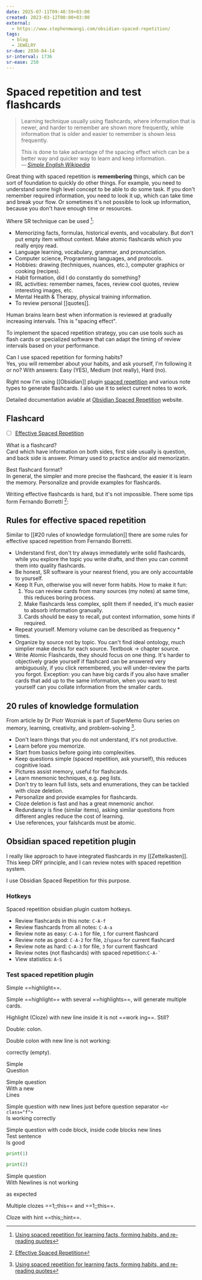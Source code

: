 ```yaml
---
date: 2025-07-11T09:40:59+03:00
created: 2023-03-12T00:00+03:00
external:
  - https://www.stephenmwangi.com/obsidian-spaced-repetition/
tags:
  - blog
  - JEWELRY
sr-due: 2030-04-14
sr-interval: 1736
sr-ease: 250
---
```


# Spaced repetition and test flashcards

> Learning technique usually using flashcards, where information that is newer, and harder to remember are shown more frequently, while information that is older and easier to remember is shown less frequently.
>
> This is done to take advantage of the spacing effect which can be a better way and quicker way to learn and keep information.\
> — <cite>[Simple English Wikipedia](https://simple.wikipedia.org/wiki/Spaced_repetition)</cite>

Great thing with spaced repetition is **remembering** things, which can be sort of foundation to quickly do other things. For example, you need to understand some high level concept to be able to do some task. If you don't remember required information, you need to look it up, which can take time and break your flow. Or sometimes it's not possible to look up information, because you don't have enough time or resources.

Where SR technique can be used [^1]:

- Memorizing facts, formulas, historical events, and vocabulary. But don't put empty item without context. Make atomic flashcards which you really enjoy read.
- Language learning, vocabulary, grammar, and pronunciation.
- Computer science, Programming languages, and protocols.
- Hobbies: drawing (techniques, nuances, etc.), computer graphics or cooking (recipes).
- Habit formation, did I do constantly do something?
- IRL activities: remember names, faces, review cool quotes, review interesting images, etc.
- Mental Health & Therapy, physical training information.
- To review personal [[quotes]].

Human brains learn best when information is reviewed at gradually increasing intervals. This is "spacing effect".

To implement the spaced repetition strategy, you can use tools such as flash cards or specialized software that can adapt the timing of review intervals based on your performance.

Can I use spaced repetition for forming habits?
<br class="f">
Yes, you will remember about your habits, and ask yourself, I'm following it or no? With answers: Easy (YES), Medium (not really), Hard (no).

Right now I'm using [[Obsidian]] plugin [spaced repetition](https://www.stephenmwangi.com/obsidian-spaced-repetition/) and various note types to generate flashcards. I also use it to select current notes to work.

Detailed documentation aviable at [Obsidian Spaced Repetition](https://www.stephenmwangi.com/obsidian-spaced-repetition/) website.

## Flashcard

- [ ] [Effective Spaced Repetition](https://borretti.me/article/effective-spaced-repetition)

What is a flashcard?
<br class="f">
Card which have information on both sides, first side usually is question, and back side is answer. Primary used to practice and/or aid memorizatin.

Best flashcard format?
<br class="f">
In general, the simpler and more precise the flashcard, the easier it is learn the memory. Personalize and provide examples for flashcards.

Writing effective flashcards is hard, but it's not impossible. There some tips form Fernando Borretti [^3]:

## Rules for effective spaced repetition

Similar to [[#20 rules of knowledge formulation]] there are some rules for effective spaced repetition from Fernando Borretti.

- Understand first, don't try always immediately write solid flashcards, while you explore the topic you write drafts, and then you can commit them into quality flashcards.
- Be honest, SR software is your nearest friend, you are only accountable to yourself.
- Keep It Fun, otherwise you will never form habits. How to make it fun:
  1. You can review cards from many sources (my notes) at same time, this reduces boring process.
  2. Make flashcards less complex, split them if needed, it's much easier to absorb information granually.
  3. Cards should be easy to recall, put context information, some hints if required.
- Repeat yourself. Memory volume can be described as frequency * times.
- Organize by source not by topic. You can't find ideal ontology, much simplier make decks for each source. Textbook → chapter source.
- Write Atomic Flashcards, they should focus on one thing. It's harder to objectively grade yourself if flashcard can be answered very ambiguously, if you click remembered, you will under-review the parts you forgot. Exception: you can have big cards if you also have smaller cards that add up to the same information, when you want to test yourself can you collate information from the smaller cards.

## 20 rules of knowledge formulation

From article by Dr Piotr Wozniak is part of SuperMemo Guru series on memory, learning, creativity, and problem-solving [^1].

- Don't learn things that you do not understand, it's not productive.
- Learn before you memorize.
- Start from basics before going into complexities.
- Keep questions simple (spaced repetition, ask yourself), this reduces cognitive load.
- Pictures assist memory, useful for flashcards.
- Learn mnemonic techniques, e.g. peg lists.
- Don't try to learn full lists, sets and enumerations, they can be tackled with cloze deletion.
- Personalize and provide examples for flashcards.
- Cloze deletion is fast and has a great mnemonic anchor.
- Redundancy is fine (similar items), asking similar questions from different angles reduce the cost of learning.
- Use references, your falshcards must be atomic.

## Obsidian spaced repetition plugin

I really like approach to have integrated flashcards in my [[Zettelkasten]]. This keep DRY principle, and I can review notes with spaced repetition system.

I use Obsidian Spaced Repetition for this purpose.

### Hotkeys

Spaced repetition obsidian plugin custom hotkeys.

- Review flashcards in this note:<wbr class="f"> `C-A-f` <!--SR:!2024-09-24,3,221-->
- Review flashcards from all notes:<wbr class="f"> `C-A-a` <!--SR:!2024-09-30,9,240-->
- Review note as easy:<wbr class="f"> `C-A-1` for file, `1` for current flashcard <!--SR:!2024-09-24,3,221-->
- Review note as good:<wbr class="f"> `C-A-2` for file, `2`/`space` for current flashcard <!--SR:!2024-09-27,11,241-->
- Review note as hard:<wbr class="f"> `C-A-3` for file, `3` for current flashcard <!--SR:!2024-09-29,13,261-->
- Review notes (not flashcards) with spaced repetition:<wbr class="f"> `` C-A-` `` <!--SR:!2024-09-22,1,222-->
- View statistics:<wbr class="f"> `A-S` <!--SR:!2024-09-22,1,220-->

### Test spaced repetition plugin

Simple ==highlight==. <!--SR:!2024-10-10,24,279-->

Simple ==highlight== with several ==highlights==, will generate multiple cards.

Highlight (Cloze) with new line inside it is not ==work ing==. Still?

Double:<wbr class="f"> colon. <!--SR:!2024-10-27,36,281-->

Double colon with new line is not working:<br class="f">
<!--SR:!2024-10-08,17,259--> correctly (empty).

Simple
<br class="f">
Question <!--SR:!2024-10-14,28,280-->

Simple question
<br class="f">
With a new\
Lines <!--SR:!2024-10-13,22,260-->

Simple question with new lines just before question separator `<br class="f">`
<br class="f">
Is working correctly <!--SR:!2024-09-25,9,261-->

Simple question with code block, inside code blocks new lines
<br class="f">
Test sentence\
Is good

```python
print(1)

print(2)
```

<!--SR:!2024-09-27,6,261-->

Simple question
<br class="f">
With Newlines is not working <!--SR:!2024-09-27,6,261-->

as expected

Multiple clozes ==1;;this== and ==1;;this==.

Cloze with hint ==this;;hint==.

[^1]: [Using spaced repetition for learning facts, forming habits, and re-reading quotes](https://andrewtmckenzie.com/spaced_repetition#)

[^2]: [20 rules of knowledge formulation - supermemo.guru](https://supermemo.guru/wiki/20_rules_of_knowledge_formulation)

[^3]: [Effective Spaced Repetition](https://borretti.me/article/effective-spaced-repetition)
